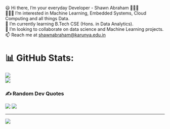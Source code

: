 <!-- ### Hi there 👋 -->

<!--
**URK20CS3026SHAWN/URK20CS3026SHAWN** is a ✨ _special_ ✨ repository because its `README.md` (this file) appears on your GitHub profile.

Here are some ideas to get you started:

- 🔭 I’m currently working on ...
- 🌱 I’m currently learning ...
- 👯 I’m looking to collaborate on ...
- 🤔 I’m looking for help with ...
- 💬 Ask me about ...
- 📫 How to reach me: ...
- 😄 Pronouns: ...
- ⚡ Fun fact: ...
-->

😃 Hi there, I’m your everyday Developer - Shawn Abraham 🙋🏻‍♂<br>
💁🏻‍♂️ I’m interested in Machine Learning, Embedded Systems, Cloud Computing and all things Data.<br>
🌱 I’m currently learning B.Tech CSE (Hons. in Data Analytics).<br>
🦾 I’m looking to collaborate on data science and Machine Learning projects.<br>
📫 Reach me at shawnabraham@karunya.edu.in <br>


# 📊 GitHub Stats:
![](https://github-readme-streak-stats.herokuapp.com/?user=URK20CS3026Shawn&theme=dark&hide_border=false)<br/>
![](https://github-readme-stats.vercel.app/api/top-langs/?username=URK20CS3026Shawn&theme=dark&hide_border=false&include_all_commits=false&count_private=false&layout=compact)

### ✍️ Random Dev Quotes
![](https://quotes-github-readme.vercel.app/api?type=horizontal&theme=untestable)
![](https://quotes-github-readme.vercel.app/api?type=horizontal&theme=shawn)

---
[![](https://visitcount.itsvg.in/api?id=URK20CS3026Shawn&icon=1&color=0)](https://visitcount.itsvg.in)
